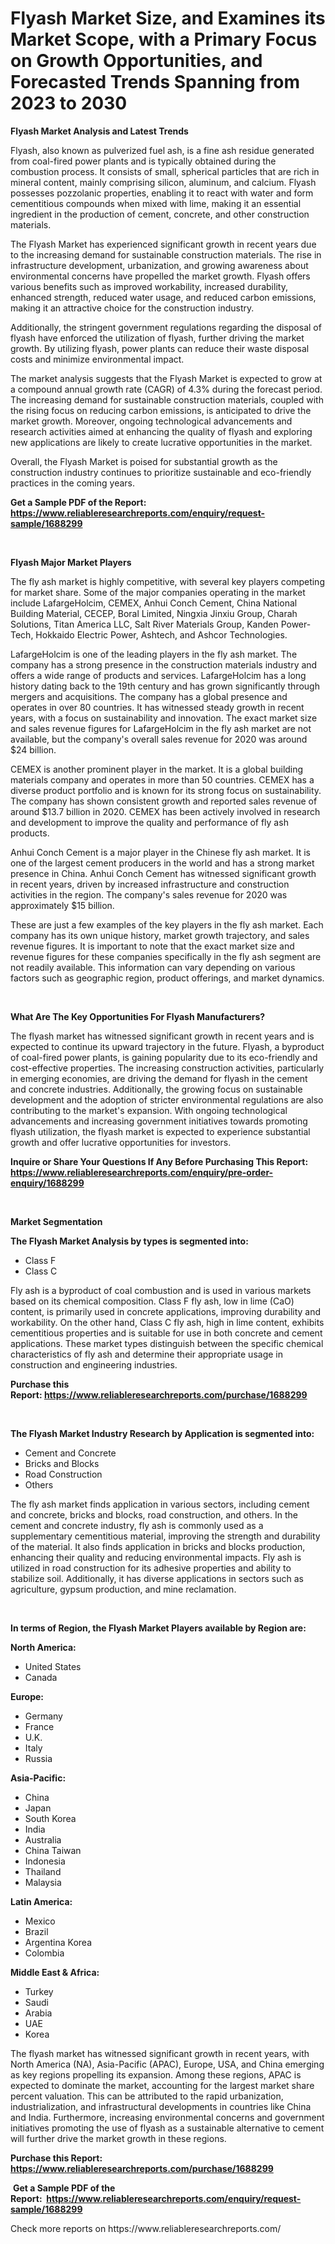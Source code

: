 <p><h1>Flyash Market Size, and Examines its Market Scope, with a Primary Focus on Growth Opportunities, and Forecasted Trends Spanning from 2023 to 2030</h1></p><p><strong>Flyash Market Analysis and Latest Trends</strong></p>
<p><p>Flyash, also known as pulverized fuel ash, is a fine ash residue generated from coal-fired power plants and is typically obtained during the combustion process. It consists of small, spherical particles that are rich in mineral content, mainly comprising silicon, aluminum, and calcium. Flyash possesses pozzolanic properties, enabling it to react with water and form cementitious compounds when mixed with lime, making it an essential ingredient in the production of cement, concrete, and other construction materials.</p><p>The Flyash Market has experienced significant growth in recent years due to the increasing demand for sustainable construction materials. The rise in infrastructure development, urbanization, and growing awareness about environmental concerns have propelled the market growth. Flyash offers various benefits such as improved workability, increased durability, enhanced strength, reduced water usage, and reduced carbon emissions, making it an attractive choice for the construction industry.</p><p>Additionally, the stringent government regulations regarding the disposal of flyash have enforced the utilization of flyash, further driving the market growth. By utilizing flyash, power plants can reduce their waste disposal costs and minimize environmental impact.</p><p>The market analysis suggests that the Flyash Market is expected to grow at a compound annual growth rate (CAGR) of 4.3% during the forecast period. The increasing demand for sustainable construction materials, coupled with the rising focus on reducing carbon emissions, is anticipated to drive the market growth. Moreover, ongoing technological advancements and research activities aimed at enhancing the quality of flyash and exploring new applications are likely to create lucrative opportunities in the market.</p><p>Overall, the Flyash Market is poised for substantial growth as the construction industry continues to prioritize sustainable and eco-friendly practices in the coming years.</p></p>
<p><strong>Get a Sample PDF of the Report:&nbsp; <a href="https://www.reliableresearchreports.com/enquiry/request-sample/1688299">https://www.reliableresearchreports.com/enquiry/request-sample/1688299</a></strong></p>
<p>&nbsp;</p>
<p><strong>Flyash Major Market Players</strong></p>
<p><p>The fly ash market is highly competitive, with several key players competing for market share. Some of the major companies operating in the market include LafargeHolcim, CEMEX, Anhui Conch Cement, China National Building Material, CECEP, Boral Limited, Ningxia Jinxiu Group, Charah Solutions, Titan America LLC, Salt River Materials Group, Kanden Power-Tech, Hokkaido Electric Power, Ashtech, and Ashcor Technologies.</p><p>LafargeHolcim is one of the leading players in the fly ash market. The company has a strong presence in the construction materials industry and offers a wide range of products and services. LafargeHolcim has a long history dating back to the 19th century and has grown significantly through mergers and acquisitions. The company has a global presence and operates in over 80 countries. It has witnessed steady growth in recent years, with a focus on sustainability and innovation. The exact market size and sales revenue figures for LafargeHolcim in the fly ash market are not available, but the company's overall sales revenue for 2020 was around $24 billion.</p><p>CEMEX is another prominent player in the market. It is a global building materials company and operates in more than 50 countries. CEMEX has a diverse product portfolio and is known for its strong focus on sustainability. The company has shown consistent growth and reported sales revenue of around $13.7 billion in 2020. CEMEX has been actively involved in research and development to improve the quality and performance of fly ash products.</p><p>Anhui Conch Cement is a major player in the Chinese fly ash market. It is one of the largest cement producers in the world and has a strong market presence in China. Anhui Conch Cement has witnessed significant growth in recent years, driven by increased infrastructure and construction activities in the region. The company's sales revenue for 2020 was approximately $15 billion.</p><p>These are just a few examples of the key players in the fly ash market. Each company has its own unique history, market growth trajectory, and sales revenue figures. It is important to note that the exact market size and revenue figures for these companies specifically in the fly ash segment are not readily available. This information can vary depending on various factors such as geographic region, product offerings, and market dynamics.</p></p>
<p>&nbsp;</p>
<p><strong>What Are The Key Opportunities For Flyash Manufacturers?</strong></p>
<p><p>The flyash market has witnessed significant growth in recent years and is expected to continue its upward trajectory in the future. Flyash, a byproduct of coal-fired power plants, is gaining popularity due to its eco-friendly and cost-effective properties. The increasing construction activities, particularly in emerging economies, are driving the demand for flyash in the cement and concrete industries. Additionally, the growing focus on sustainable development and the adoption of stricter environmental regulations are also contributing to the market's expansion. With ongoing technological advancements and increasing government initiatives towards promoting flyash utilization, the flyash market is expected to experience substantial growth and offer lucrative opportunities for investors.</p></p>
<p><strong>Inquire or Share Your Questions If Any Before Purchasing This Report: <a href="https://www.reliableresearchreports.com/enquiry/pre-order-enquiry/1688299">https://www.reliableresearchreports.com/enquiry/pre-order-enquiry/1688299</a></strong></p>
<p>&nbsp;</p>
<p><strong>Market Segmentation</strong></p>
<p><strong>The Flyash Market Analysis by types is segmented into:</strong></p>
<p><ul><li>Class F</li><li>Class C</li></ul></p>
<p><p>Fly ash is a byproduct of coal combustion and is used in various markets based on its chemical composition. Class F fly ash, low in lime (CaO) content, is primarily used in concrete applications, improving durability and workability. On the other hand, Class C fly ash, high in lime content, exhibits cementitious properties and is suitable for use in both concrete and cement applications. These market types distinguish between the specific chemical characteristics of fly ash and determine their appropriate usage in construction and engineering industries.</p></p>
<p><strong>Purchase this Report:&nbsp;<a href="https://www.reliableresearchreports.com/purchase/1688299">https://www.reliableresearchreports.com/purchase/1688299</a></strong></p>
<p>&nbsp;</p>
<p><strong>The Flyash Market Industry Research by Application is segmented into:</strong></p>
<p><ul><li>Cement and Concrete</li><li>Bricks and Blocks</li><li>Road Construction</li><li>Others</li></ul></p>
<p><p>The fly ash market finds application in various sectors, including cement and concrete, bricks and blocks, road construction, and others. In the cement and concrete industry, fly ash is commonly used as a supplementary cementitious material, improving the strength and durability of the material. It also finds application in bricks and blocks production, enhancing their quality and reducing environmental impacts. Fly ash is utilized in road construction for its adhesive properties and ability to stabilize soil. Additionally, it has diverse applications in sectors such as agriculture, gypsum production, and mine reclamation.</p></p>
<p>&nbsp;</p>
<p><strong>In terms of Region, the Flyash Market Players available by Region are:</strong></p>
<p>
    <p> <strong> North America: </strong>
        <ul>
            <li>United States</li>
            <li>Canada</li>
        </ul>
        </p> 
    <p> <strong> Europe: </strong>
        <ul>
            <li>Germany</li>
            <li>France</li>
            <li>U.K.</li>
            <li>Italy</li>
            <li>Russia</li>
        </ul>
        </p> 
    <p> <strong> Asia-Pacific: </strong>
        <ul>
            <li>China</li>
            <li>Japan</li>
            <li>South Korea</li>
            <li>India</li>
            <li>Australia</li>
            <li>China Taiwan</li>
            <li>Indonesia</li>
            <li>Thailand</li>
            <li>Malaysia</li>
        </ul>
        </p> 
    <p> <strong> Latin America: </strong>
        <ul>
            <li>Mexico</li>
            <li>Brazil</li>
            <li>Argentina Korea</li>
            <li>Colombia</li>
        </ul>
        </p> 
    <p> <strong> Middle East & Africa: </strong>
        <ul>
            <li>Turkey</li>
            <li>Saudi</li>
            <li>Arabia</li>
            <li>UAE</li>
            <li>Korea</li>
        </ul>
    </p>
    </p>
<p><p>The flyash market has witnessed significant growth in recent years, with North America (NA), Asia-Pacific (APAC), Europe, USA, and China emerging as key regions propelling its expansion. Among these regions, APAC is expected to dominate the market, accounting for the largest market share percent valuation. This can be attributed to the rapid urbanization, industrialization, and infrastructural developments in countries like China and India. Furthermore, increasing environmental concerns and government initiatives promoting the use of flyash as a sustainable alternative to cement will further drive the market growth in these regions.</p></p>
<p><strong>Purchase this Report: <a href="https://www.reliableresearchreports.com/purchase/1688299">https://www.reliableresearchreports.com/purchase/1688299</a></strong></p>
<p>&nbsp;<strong>Get a Sample PDF of the Report:&nbsp;&nbsp;<a href="https://www.reliableresearchreports.com/enquiry/request-sample/1688299">https://www.reliableresearchreports.com/enquiry/request-sample/1688299</a></strong></p>
<p><strong></strong></p>
<p>Check more reports on https://www.reliableresearchreports.com/</p>